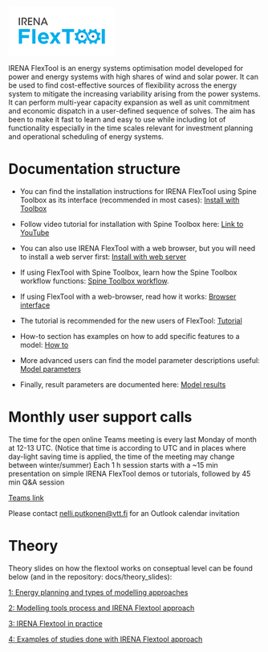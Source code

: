 ![IRENA FlexTool logo](./irena_flextool_logo.png)

IRENA FlexTool is an energy systems optimisation model developed for power and energy systems with high shares of wind and solar power. It can be used to find cost-effective sources of flexibility across the energy system to mitigate the increasing variability arising from the power systems. It can perform multi-year capacity expansion as well as unit commitment and economic dispatch in a user-defined sequence of solves. The aim has been to make it fast to learn and easy to use while including lot of functionality especially in the time scales relevant for investment planning and operational scheduling of energy systems.

# Documentation structure

- You can find the installation instructions for IRENA FlexTool using Spine Toolbox as its interface (recommended in most cases): [Install with Toolbox](https://irena-flextool.github.io/flextool/install_toolbox/)
- Follow video tutorial for installation with Spine Toolbox here: [Link to YouTube](https://youtu.be/N3qB0rzxPYw)
- You can also use IRENA FlexTool with a web browser, but you will need to install a web server first: [Install with web server](https://irena-flextool.github.io/flextool/install_web_interface/)

- If using FlexTool with Spine Toolbox, learn how the Spine Toolbox workflow functions: [Spine Toolbox workflow](https://irena-flextool.github.io/flextool/spine_toolbox).
- If using FlexTool with a web-browser, read how it works: [Browser interface](https://irena-flextool.github.io/flextool/browser_interface)

- The tutorial is recommended for the new users of FlexTool: [Tutorial](https://irena-flextool.github.io/flextool/tutorial)
- How-to section has examples on how to add specific features to a model: [How to](https://irena-flextool.github.io/flextool/how_to)
- More advanced users can find the model parameter descriptions useful: [Model parameters](https://irena-flextool.github.io/flextool/reference)
- Finally, result parameters are documented here: [Model results](https://irena-flextool.github.io/flextool/results)

# Monthly user support calls

The time for the open online Teams meeting is every last Monday of month at 12-13 UTC. (Notice that time is according to UTC and in places where day-light saving time is applied, the time of the meeting may change between winter/summer) Each 1 h session starts with a ~15 min presentation on simple IRENA FlexTool demos or tutorials, followed by 45 min Q&A session

[Teams link](https://teams.microsoft.com/l/meetup-join/19%3ameeting_MmIzZWMxYzktODMzNi00ODdjLWJlM2MtYzQ0Y2U4NDlhNTAz%40thread.v2/0?context=%7b%22Tid%22%3a%2268d6b592-5008-43b5-9b04-23bec4e86cf7%22%2c%22Oid%22%3a%226510eb43-ff7f-4f42-93ca-0302a115cd48%22%7d)

Please contact nelli.putkonen@vtt.fi for an Outlook calendar invitation


# Theory

Theory slides on how the flextool works on conseptual level can be found below (and in the repository: docs/theory_slides):

[1: Energy planning and types of modelling approaches](./theory_slides/Session1_Energy_planning_and_types_of_modelling_approaches.pdf)

[2: Modelling tools process and IRENA Flextool approach](./theory_slides/Session2_Modelling_tools_process_and_IRENA_FlexTool_approach.pdf)

[3: IRENA Flextool in practice](./theory_slides/Session3_IRENA_FlexTool_in_practice.pdf)

[4: Examples of studies done with IRENA Flextool approach](./theory_slides/Examples_of_studies_done_with_IRENA_FlexTool_approach.pdf)